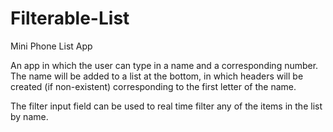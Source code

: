 # Filterable-List
Mini Phone List App

An app in which the user can type in a name and a corresponding number.
The name will be added to a list at the bottom, in which headers will be created (if non-existent) corresponding to the first letter of the name.

The filter input field can be used to real time filter any of the items in the list by name.
